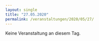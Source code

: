 ```yaml
---
layout: single
title: "27.05.2020"
permalink: /veranstaltungen/2020/05/27/
---
```


Keine Veranstaltung an diesem Tag.
